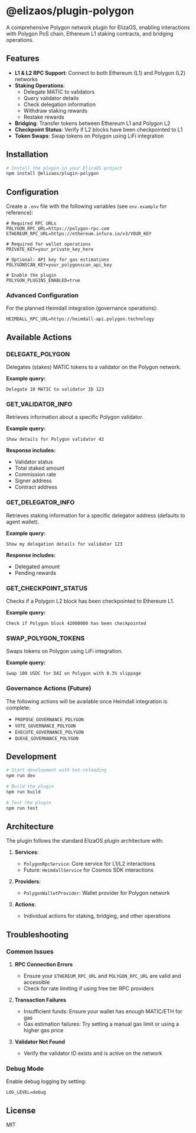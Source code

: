 # @elizaos/plugin-polygon

A comprehensive Polygon network plugin for ElizaOS, enabling interactions with Polygon PoS chain, Ethereum L1 staking contracts, and bridging operations.

## Features

- **L1 & L2 RPC Support**: Connect to both Ethereum (L1) and Polygon (L2) networks
- **Staking Operations**:
  - Delegate MATIC to validators
  - Query validator details
  - Check delegation information
  - Withdraw staking rewards
  - Restake rewards
- **Bridging**: Transfer tokens between Ethereum L1 and Polygon L2
- **Checkpoint Status**: Verify if L2 blocks have been checkpointed to L1
- **Token Swaps**: Swap tokens on Polygon using LiFi integration

## Installation

```bash
# Install the plugin in your ElizaOS project
npm install @elizaos/plugin-polygon
```

## Configuration

Create a `.env` file with the following variables (see `env.example` for reference):

```
# Required RPC URLs
POLYGON_RPC_URL=https://polygon-rpc.com
ETHEREUM_RPC_URL=https://ethereum.infura.io/v3/YOUR_KEY

# Required for wallet operations
PRIVATE_KEY=your_private_key_here

# Optional: API key for gas estimations
POLYGONSCAN_KEY=your_polygonscan_api_key

# Enable the plugin
POLYGON_PLUGINS_ENABLED=true
```

### Advanced Configuration

For the planned Heimdall integration (governance operations):

```
HEIMDALL_RPC_URL=https://heimdall-api.polygon.technology
```

## Available Actions

### DELEGATE_POLYGON

Delegates (stakes) MATIC tokens to a validator on the Polygon network.

**Example query:**

```
Delegate 10 MATIC to validator ID 123
```

### GET_VALIDATOR_INFO

Retrieves information about a specific Polygon validator.

**Example query:**

```
Show details for Polygon validator 42
```

**Response includes:**

- Validator status
- Total staked amount
- Commission rate
- Signer address
- Contract address

### GET_DELEGATOR_INFO

Retrieves staking information for a specific delegator address (defaults to agent wallet).

**Example query:**

```
Show my delegation details for validator 123
```

**Response includes:**

- Delegated amount
- Pending rewards

### GET_CHECKPOINT_STATUS

Checks if a Polygon L2 block has been checkpointed to Ethereum L1.

**Example query:**

```
Check if Polygon block 42000000 has been checkpointed
```

### SWAP_POLYGON_TOKENS

Swaps tokens on Polygon using LiFi integration.

**Example query:**

```
Swap 100 USDC for DAI on Polygon with 0.3% slippage
```

### Governance Actions (Future)

The following actions will be available once Heimdall integration is complete:

- `PROPOSE_GOVERNANCE_POLYGON`
- `VOTE_GOVERNANCE_POLYGON`
- `EXECUTE_GOVERNANCE_POLYGON`
- `QUEUE_GOVERNANCE_POLYGON`

## Development

```bash
# Start development with hot-reloading
npm run dev

# Build the plugin
npm run build

# Test the plugin
npm run test
```

## Architecture

The plugin follows the standard ElizaOS plugin architecture with:

1. **Services**:

   - `PolygonRpcService`: Core service for L1/L2 interactions
   - Future: `HeimdallService` for Cosmos SDK interactions

2. **Providers**:

   - `PolygonWalletProvider`: Wallet provider for Polygon network

3. **Actions**:
   - Individual actions for staking, bridging, and other operations

## Troubleshooting

### Common Issues

1. **RPC Connection Errors**

   - Ensure your `ETHEREUM_RPC_URL` and `POLYGON_RPC_URL` are valid and accessible
   - Check for rate limiting if using free tier RPC providers

2. **Transaction Failures**

   - Insufficient funds: Ensure your wallet has enough MATIC/ETH for gas
   - Gas estimation failures: Try setting a manual gas limit or using a higher gas price

3. **Validator Not Found**
   - Verify the validator ID exists and is active on the network

### Debug Mode

Enable debug logging by setting:

```
LOG_LEVEL=debug
```

## License

MIT
